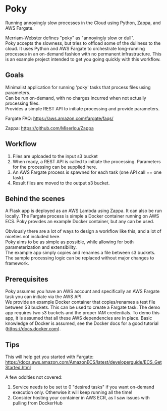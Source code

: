 Poky
=======
Running annoyingly slow processes in the Cloud using Python, Zappa, and AWS Fargate.

Merriam-Webster defines "poky" as "annoyingly slow or dull".  
Poky accepts the slowness, but tries to offload some of the dullness to the cloud. It uses Python and AWS Fargate to 
orchestrate long-running processes in an on-demand fashion with no permanent infrastructure.  This is an example project
intended to get you going quickly with this workflow.   

Goals
-----
Minimalist application for running 'poky' tasks that process files using parameters.  
Can be run on-demand, with no charges incurred when not actually processing files.  
Provides a simple REST API to initiate processing and provide parameters.

Fargate FAQ:
https://aws.amazon.com/fargate/faqs/

Zappa:
https://github.com/Miserlou/Zappa

Workflow
-----
1.  Files are uploaded to the input s3 bucket
2.  When ready, a REST API is called to initiate the processing.  Parameters for the processing can be supplied here.
3.  An AWS Fargate process is spawned for each task (one API call == one task). 
4.  Result files are moved to the output s3 bucket.

Behind the scenes
-----
A Flask app is deployed as an AWS Lambda using Zappa.  It can also be run locally.  The Fargate process is simple a 
Docker container running on AWS ECS.  Poky provides an example Docker container, but any can be used.   

Obviously there are a lot of ways to design a workflow like this, and a lot of niceties not included here.  
Poky aims to be as simple as possible, while allowing for both parameterization and extensibility.  
The example app simply copies and renames a file between s3 buckets.
The sample processing logic can be replaced without major changes to framework.  

Prerequisites
-----
Poky assumes you have an AWS account and specifically an AWS Fargate task you can initiate via the AWS API.  
We provide an example Docker container that copies/renames a test file between S3 buckets.  This can be used to create
a Fargate task.  The demo app requires two s3 buckets and the proper IAM credentials.  To demo this app, it is assumed 
that all these AWS dependencies are in place.  Basic knowledge of Docker is assumed, see the Docker docs for a good 
tutorial (https://docs.docker.com).  

Tips
-----
This will help get you started with Fargate:
https://docs.aws.amazon.com/AmazonECS/latest/developerguide/ECS_GetStarted.html

A few oddities not covered:
1.  Service needs to be set to 0 "desired tasks" if you want on-demand execution only.  Otherwise it will keep running all
the time!
2.  Consider hosting your container in AWS ECR, as I saw issues with pulling from DockerHub

